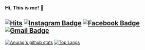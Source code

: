 ### Hi, This is me! 👋


[![Hits](https://hits.seeyoufarm.com/api/count/incr/badge.svg?url=https%3A%2F%2Fgithub.com%2Fkimjw2003)](https://hits.seeyoufarm.com)
[![Instagram Badge](https://img.shields.io/badge/-Instagram-dd2a7b?style=flat-square&logo=instagram&logoColor=white&link=https://www.instagram.com/iiveryi/)](https://www.instagram.com/ring_rain03/?hl=ko)
[![Facebook Badge](https://img.shields.io/badge/-Facebook-1877f2?style=flat-square&logo=facebook&logoColor=white&link=hhttps://www.facebook.com/profile.php?id=100053585083287)](https://www.facebook.com/profile.php?id=100011293809152)
[![Gmail Badge](https://img.shields.io/badge/-Gmail-c14438?style=flat-square&logo=Gmail&logoColor=white&link=mailto:kjw111097@gmail.com)](mailto:kjw111097@gmail.com) 
<br/>
-------------------

[![Anurag's github stats](https://github-readme-stats.vercel.app/api?username=kimjw2003&count_private=true&hide_border=true)](https://github.com/anuraghazra/github-readme-stats)
[![Top Langs](https://github-readme-stats.vercel.app/api/top-langs/?username=kimjw2003&hide=html,css)](https://github.com/anuraghazra/github-readme-stats)


<!--
**kimjw2003/kimjw2003** is a ✨ _special_ ✨ repository because its `README.md` (this file) appears on your GitHub profile.

Here are some ideas to get you started:

- 🔭 I’m currently working on ...
- 🌱 I’m currently learning ...
      +Kotlin
      +Java
      +JavaScript
- 👯 I’m looking to collaborate on ...
- 🤔 I’m looking for help with ...
- 💬 Ask me about ...
- 📫 How to reach me: ...
- 😄 Pronouns: ...
- ⚡ Fun fact: ...
-->
